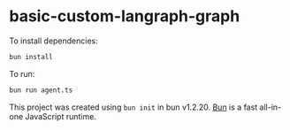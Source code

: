 # basic-custom-langraph-graph

To install dependencies:

```bash
bun install
```

To run:

```bash
bun run agent.ts
```

This project was created using `bun init` in bun v1.2.20. [Bun](https://bun.com) is a fast all-in-one JavaScript runtime.
